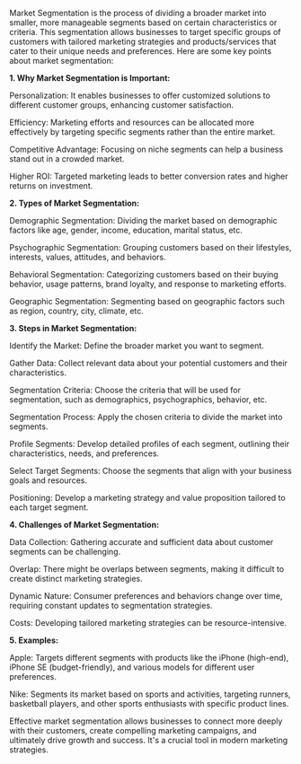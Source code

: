 Market Segmentation is the process of dividing a broader market into smaller, more manageable segments based on certain characteristics or criteria. This segmentation allows businesses to target specific groups of customers with tailored marketing strategies and products/services that cater to their unique needs and preferences. Here are some key points about market segmentation:

**1. Why Market Segmentation is Important:**

Personalization: It enables businesses to offer customized solutions to different customer groups, enhancing customer satisfaction.

Efficiency: Marketing efforts and resources can be allocated more effectively by targeting specific segments rather than the entire market.

Competitive Advantage: Focusing on niche segments can help a business stand out in a crowded market.

Higher ROI: Targeted marketing leads to better conversion rates and higher returns on investment.

**2. Types of Market Segmentation:**

Demographic Segmentation: Dividing the market based on demographic factors like age, gender, income, education, marital status, etc.

Psychographic Segmentation: Grouping customers based on their lifestyles, interests, values, attitudes, and behaviors.

Behavioral Segmentation: Categorizing customers based on their buying behavior, usage patterns, brand loyalty, and response to marketing efforts.

Geographic Segmentation: Segmenting based on geographic factors such as region, country, city, climate, etc.

**3. Steps in Market Segmentation:**

Identify the Market: Define the broader market you want to segment.

Gather Data: Collect relevant data about your potential customers and their characteristics.

Segmentation Criteria: Choose the criteria that will be used for segmentation, such as demographics, psychographics, behavior, etc.

Segmentation Process: Apply the chosen criteria to divide the market into segments.

Profile Segments: Develop detailed profiles of each segment, outlining their characteristics, needs, and preferences.

Select Target Segments: Choose the segments that align with your business goals and resources.

Positioning: Develop a marketing strategy and value proposition tailored to each target segment.

**4. Challenges of Market Segmentation:**

Data Collection: Gathering accurate and sufficient data about customer segments can be challenging.

Overlap: There might be overlaps between segments, making it difficult to create distinct marketing strategies.

Dynamic Nature: Consumer preferences and behaviors change over time, requiring constant updates to segmentation strategies.

Costs: Developing tailored marketing strategies can be resource-intensive.

**5. Examples:**

Apple: Targets different segments with products like the iPhone (high-end), iPhone SE (budget-friendly), and various models for different user preferences.

Nike: Segments its market based on sports and activities, targeting runners, basketball players, and other sports enthusiasts with specific product lines.

Effective market segmentation allows businesses to connect more deeply with their customers, create compelling marketing campaigns, and ultimately drive growth and success. It's a crucial tool in modern marketing strategies.






